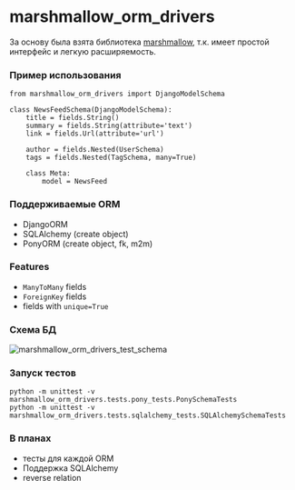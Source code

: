 # marshmallow_orm_drivers
За основу была взята библиотека [marshmallow](https://github.com/marshmallow-code/marshmallow), т.к. имеет простой интерфейс и легкую расширяемость.


### Пример использования
```
from marshmallow_orm_drivers import DjangoModelSchema

class NewsFeedSchema(DjangoModelSchema):
    title = fields.String()
    summary = fields.String(attribute='text')
    link = fields.Url(attribute='url')

    author = fields.Nested(UserSchema)
    tags = fields.Nested(TagSchema, many=True)

    class Meta:
        model = NewsFeed
```


### Поддерживаемые ORM
* DjangoORM
* SQLAlchemy (create object)
* PonyORM (create object, fk, m2m)


### Features
* `ManyToMany` fields
* `ForeignKey` fields
* fields with `unique=True`


### Схема БД
![marshmallow_orm_drivers_test_schema](https://rawgit.com/sdlm/test_app_for_integration_lib/master/static_files/marshmallow_orm_drivers_test_schema.png)


### Запуск тестов
```
python -m unittest -v marshmallow_orm_drivers.tests.pony_tests.PonySchemaTests
python -m unittest -v marshmallow_orm_drivers.tests.sqlalchemy_tests.SQLAlchemySchemaTests
```


### В планах
* тесты для каждой ORM
* Поддержка SQLAlchemy
* reverse relation
